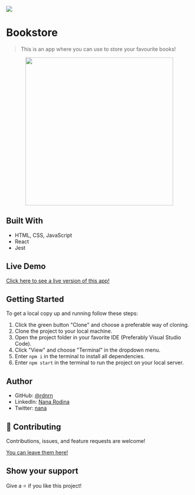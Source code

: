 ![](https://img.shields.io/badge/Microverse-blueviolet)

# Bookstore

> This is an app where you can use to store your favourite books!

<p align="center">
  <img src="./img/not-yet.png" width="400px">
</p>


## Built With

- HTML, CSS, JavaScript
- React
- Jest

## Live Demo

[Click here to see a live version of this app!](цшдд-иу-руку-ыщщт)

## Getting Started

To get a local copy up and running follow these steps:

1. Click the green button "Clone" and choose a preferable way of cloning.
2. Clone the project to your local machine.
3. Open the project folder in your favorite IDE (Preferably Visual Studio Code).
4. Click "View" and choose "Terminal" in the dropdown menu.
5. Enter `npm i` in the terminal to install all dependencies.
6. Enter `npm start` in the terminal to run the project on your local server.

## Author

- GitHub: [@rdnrn](https://github.com/rdnrn)
- LinkedIn: [Nana Rodina](https://www.linkedin.com/in/arina-rodina-144612219/?locale=en_US)
- Twitter: [nana](https://twitter.com/rdnrn_nana)

## 🤝 Contributing

Contributions, issues, and feature requests are welcome!

[You can leave them here!](https://github.com/rdnrn/mathmagicians/issues)

## Show your support

Give a ⭐️ if you like this project!